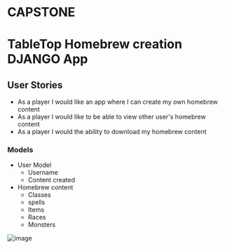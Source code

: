 # CAPSTONE
# TableTop Homebrew creation DJANGO App


## User Stories
- As a player I would like an app where I can create my own homebrew content
- As a player I would like to be able to view other user's homebrew content
- As a player I would the ability to download my homebrew content

### Models
- User Model
    - Username
    - Content created
- Homebrew content
    - Classes
    - spells
    - Items
    - Races
    - Monsters

![image](https://user-images.githubusercontent.com/96030603/156942222-f1c291b8-a198-4dc4-afbf-3e6e83afc733.png)
